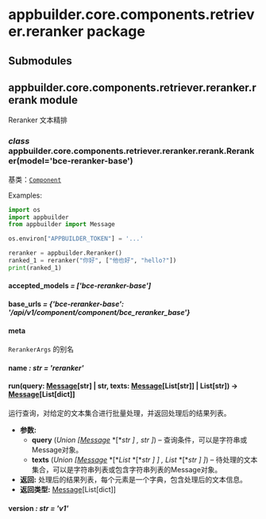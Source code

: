# appbuilder.core.components.retriever.reranker package

## Submodules

## appbuilder.core.components.retriever.reranker.rerank module

Reranker 文本精排

### *class* appbuilder.core.components.retriever.reranker.rerank.Reranker(model='bce-reranker-base')

基类：[`Component`](appbuilder.core.md#appbuilder.core.component.Component)

Examples:

```python
import os
import appbuilder
from appbuilder import Message

os.environ["APPBUILDER_TOKEN"] = '...'

reranker = appbuilder.Reranker()
ranked_1 = reranker("你好", ["他也好", "hello?"])
print(ranked_1)
```

#### accepted_models *= ['bce-reranker-base']*

#### base_urls *= {'bce-reranker-base': '/api/v1/component/component/bce_reranker_base'}*

#### meta

`RerankerArgs` 的别名

#### name *: str* *= 'reranker'*

#### run(query: [Message](appbuilder.core.md#appbuilder.core.message.Message)[str] | str, texts: [Message](appbuilder.core.md#appbuilder.core.message.Message)[List[str]] | List[str]) → [Message](appbuilder.core.md#appbuilder.core.message.Message)[List[dict]]

运行查询，对给定的文本集合进行批量处理，并返回处理后的结果列表。

* **参数:**
  * **query** (*Union* *[*[*Message*](appbuilder.core.md#appbuilder.core.message.Message) *[**str* *]* *,* *str* *]*) – 查询条件，可以是字符串或Message对象。
  * **texts** (*Union* *[*[*Message*](appbuilder.core.md#appbuilder.core.message.Message) *[**List* *[**str* *]* *]* *,* *List* *[**str* *]* *]*) – 待处理的文本集合，可以是字符串列表或包含字符串列表的Message对象。
* **返回:**
  处理后的结果列表，每个元素是一个字典，包含处理后的文本信息。
* **返回类型:**
  [Message](appbuilder.core.md#appbuilder.core.message.Message)[List[dict]]

#### version *: str* *= 'v1'*
